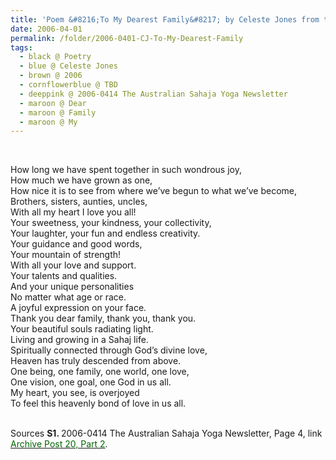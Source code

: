 ```yaml
---
title: 'Poem &#8216;To My Dearest Family&#8217; by Celeste Jones from the 2006-0414 The Australian Sahaja Yoga Newsletter, Page 4'
date: 2006-04-01
permalink: /folder/2006-0401-CJ-To-My-Dearest-Family
tags:
  - black @ Poetry
  - blue @ Celeste Jones
  - brown @ 2006
  - cornflowerblue @ TBD
  - deeppink @ 2006-0414 The Australian Sahaja Yoga Newsletter
  - maroon @ Dear
  - maroon @ Family
  - maroon @ My
---
```


<br>

<p>
How long we have spent together in such wondrous joy,<br>
How much we have grown as one,<br>
How nice it is to see from where we’ve begun to what we’ve become,<br>
Brothers, sisters, aunties, uncles,<br>
With all my heart I love you all!<br>
Your sweetness, your kindness, your collectivity,<br>
Your laughter, your fun and endless creativity.<br>
Your guidance and good words,<br>
Your mountain of strength!<br>
With all your love and support.<br>
Your talents and qualities.<br>
And your unique personalities<br>
No matter what age or race.<br>
A joyful expression on your face.<br>
Thank you dear family, thank you, thank you.<br>
Your beautiful souls radiating light.<br>
Living and growing in a Sahaj life.<br>
Spiritually connected through God’s divine love,<br>
Heaven has truly descended from above.<br>
One being, one family, one world, one love,<br>
One vision, one goal, one God in us all.<br>
My heart, you see, is overjoyed<br>
To feel this heavenly bond of love in us all.<br>
</p>

<br>

<wave-list>
<list-title color="DarkSeaGreen" width="40">Sources</list-title>
  <list-item color="BlanchedAlmond"  width="280"><b>S1. </b> 2006-0414 The Australian Sahaja Yoga Newsletter, Page 4, link <a href="https://seven-teams.github.io/archives/2024/0705"><font color="DarkGreen">Archive Post 20, Part 2</font></a>.</list-item>
</wave-list>